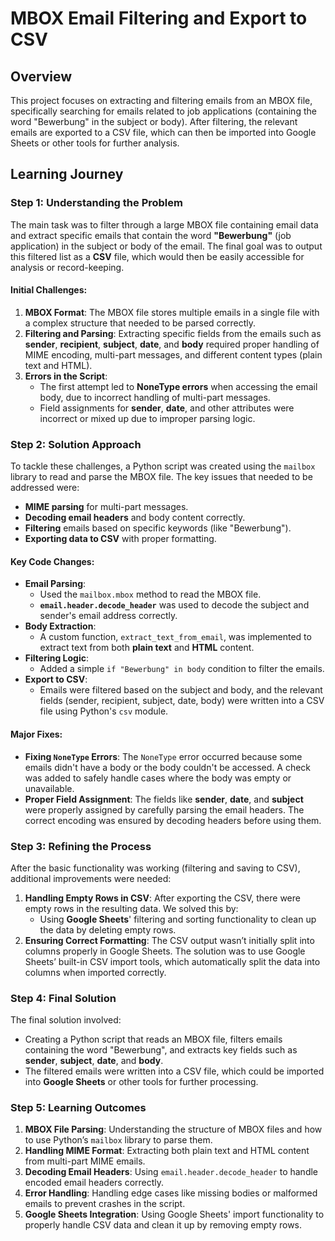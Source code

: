 # MBOX Email Filtering and Export to CSV

## Overview
This project focuses on extracting and filtering emails from an MBOX file, specifically searching for emails related to job applications (containing the word "Bewerbung" in the subject or body). After filtering, the relevant emails are exported to a CSV file, which can then be imported into Google Sheets or other tools for further analysis.

## Learning Journey

### Step 1: **Understanding the Problem**
The main task was to filter through a large MBOX file containing email data and extract specific emails that contain the word **"Bewerbung"** (job application) in the subject or body of the email. The final goal was to output this filtered list as a **CSV** file, which would then be easily accessible for analysis or record-keeping.

#### Initial Challenges:
1. **MBOX Format**: The MBOX file stores multiple emails in a single file with a complex structure that needed to be parsed correctly.
2. **Filtering and Parsing**: Extracting specific fields from the emails such as **sender**, **recipient**, **subject**, **date**, and **body** required proper handling of MIME encoding, multi-part messages, and different content types (plain text and HTML).
3. **Errors in the Script**: 
   - The first attempt led to **NoneType errors** when accessing the email body, due to incorrect handling of multi-part messages.
   - Field assignments for **sender**, **date**, and other attributes were incorrect or mixed up due to improper parsing logic.

### Step 2: **Solution Approach**
To tackle these challenges, a Python script was created using the `mailbox` library to read and parse the MBOX file. The key issues that needed to be addressed were:
- **MIME parsing** for multi-part messages.
- **Decoding email headers** and body content correctly.
- **Filtering** emails based on specific keywords (like "Bewerbung").
- **Exporting data to CSV** with proper formatting.

#### Key Code Changes:
- **Email Parsing**: 
  - Used the `mailbox.mbox` method to read the MBOX file.
  - **`email.header.decode_header`** was used to decode the subject and sender's email address correctly.
- **Body Extraction**: 
  - A custom function, `extract_text_from_email`, was implemented to extract text from both **plain text** and **HTML** content.
- **Filtering Logic**: 
  - Added a simple `if "Bewerbung" in body` condition to filter the emails.
- **Export to CSV**: 
  - Emails were filtered based on the subject and body, and the relevant fields (sender, recipient, subject, date, body) were written into a CSV file using Python's `csv` module.

#### Major Fixes:
- **Fixing `NoneType` Errors**: The `NoneType` error occurred because some emails didn't have a body or the body couldn't be accessed. A check was added to safely handle cases where the body was empty or unavailable.
- **Proper Field Assignment**: The fields like **sender**, **date**, and **subject** were properly assigned by carefully parsing the email headers. The correct encoding was ensured by decoding headers before using them.

### Step 3: **Refining the Process**
After the basic functionality was working (filtering and saving to CSV), additional improvements were needed:
1. **Handling Empty Rows in CSV**: After exporting the CSV, there were empty rows in the resulting data. We solved this by:
   - Using **Google Sheets**' filtering and sorting functionality to clean up the data by deleting empty rows.
2. **Ensuring Correct Formatting**: The CSV output wasn’t initially split into columns properly in Google Sheets. The solution was to use Google Sheets’ built-in CSV import tools, which automatically split the data into columns when imported correctly.

### Step 4: **Final Solution**
The final solution involved:
- Creating a Python script that reads an MBOX file, filters emails containing the word "Bewerbung", and extracts key fields such as **sender**, **subject**, **date**, and **body**.
- The filtered emails were written into a CSV file, which could be imported into **Google Sheets** or other tools for further processing.

### Step 5: **Learning Outcomes**
1. **MBOX File Parsing**: Understanding the structure of MBOX files and how to use Python’s `mailbox` library to parse them.
2. **Handling MIME Format**: Extracting both plain text and HTML content from multi-part MIME emails.
3. **Decoding Email Headers**: Using `email.header.decode_header` to handle encoded email headers correctly.
4. **Error Handling**: Handling edge cases like missing bodies or malformed emails to prevent crashes in the script.
5. **Google Sheets Integration**: Using Google Sheets' import functionality to properly handle CSV data and clean it up by removing empty rows.

